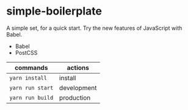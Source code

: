 # simple-boilerplate

A simple set, for a quick start. Try the new features of JavaScript with Babel.

- Babel
- PostCSS

| commands        | actions                |
|-----------------|------------------------|
|`yarn install`   | install                | 
|`yarn run start` | development            |  
|`yarn run build` | production             |



